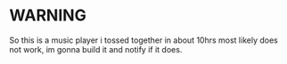 # WARNING
So this is a music player i tossed together in about 10hrs most likely does not work, im gonna build it and notify if it does.
